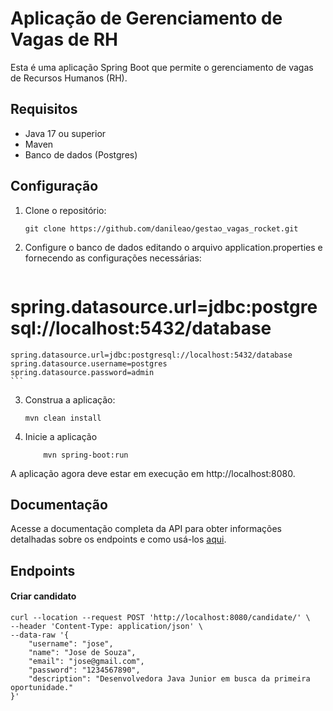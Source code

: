 # Aplicação de Gerenciamento de Vagas de RH

Esta é uma aplicação Spring Boot que permite o gerenciamento de vagas de Recursos Humanos (RH).

## Requisitos

- Java 17 ou superior
- Maven
- Banco de dados (Postgres)

## Configuração

1. Clone o repositório:

   ```shell
   git clone https://github.com/danileao/gestao_vagas_rocket.git
   ```

2. Configure o banco de dados editando o arquivo application.properties e fornecendo as configurações necessárias:

    ```properties
#    spring.datasource.url=jdbc:postgresql://localhost:5432/database
    spring.datasource.url=jdbc:postgresql://localhost:5432/database
    spring.datasource.username=postgres
    spring.datasource.password=admin
    ```

3. Construa a aplicação:

    ```shell
    mvn clean install
    ```

4. Inicie a aplicação
    ```shell
        mvn spring-boot:run
    ```

A aplicação agora deve estar em execução em http://localhost:8080.


##  Documentação
Acesse a documentação completa da API para obter informações detalhadas sobre os endpoints e como usá-los 
<a href="https://www.apidog.com/apidoc/shared-fade4710-ac0c-4454-8025-845b9ec61bef">aqui</a>.



## Endpoints

#### Criar candidato
```shell
curl --location --request POST 'http://localhost:8080/candidate/' \
--header 'Content-Type: application/json' \
--data-raw '{
    "username": "jose",
    "name": "Jose de Souza",
    "email": "jose@gmail.com",
    "password": "1234567890",
    "description": "Desenvolvedora Java Junior em busca da primeira oportunidade."
}'
```
